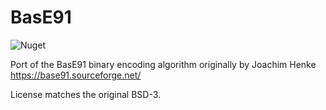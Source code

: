 # BasE91
![Nuget](https://img.shields.io/nuget/v/DZen.BasE91)

Port of the BasE91 binary encoding algorithm originally by Joachim Henke https://base91.sourceforge.net/

License matches the original BSD-3.
